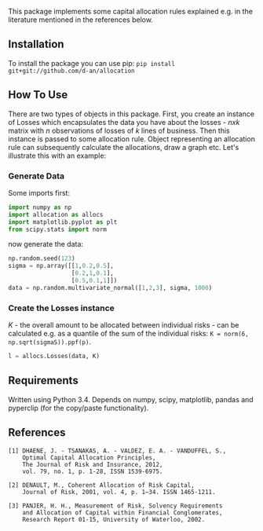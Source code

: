 This package implements some capital allocation rules explained e.g. in the literature mentioned in the references below. 

Installation
------------
To install the package you can use pip: 
`pip install git+git://github.com/d-an/allocation`


How To Use
----------

There are two types of objects in this package. First, you create an instance of Losses which encapsulates the data you 
have about the losses - *nxk* matrix with *n* observations of losses of *k* lines of business. Then this instance is 
passed to some allocation rule. Object representing an allocation rule can subsequently calculate the allocations, draw
a graph etc. Let's illustrate this with an example:


### Generate Data
Some imports first:
```python
import numpy as np
import allocation as allocs
import matplotlib.pyplot as plt
from scipy.stats import norm
```

now generate the data:
```python
np.random.seed(123)
sigma = np.array([[1,0.2,0.5],
                  [0.2,1,0.1],
                  [0.5,0.1,1]])
data = np.random.multivariate_normal([1,2,3], sigma, 1000)
```

### Create the Losses instance
*K* - the overall amount to be allocated between individual risks - can be calculated e.g. as a quantile of the sum
of the individual risks: `K = norm(6, np.sqrt(sigmaS)).ppf(p)`.
```python
l = allocs.Losses(data, K)
```





Requirements
------------

Written using Python 3.4. Depends on numpy, scipy, matplotlib, pandas and pyperclip (for the copy/paste functionality).

References
----------
```
[1] DHAENE, J. - TSANAKAS, A. - VALDEZ, E. A. - VANDUFFEL, S.,
    Optimal Capital Allocation Principles,
    The Journal of Risk and Insurance, 2012, 
    vol. 79, no. 1, p. 1-28, ISSN 1539-6975.

[2] DENAULT, M., Coherent Allocation of Risk Capital, 
    Journal of Risk, 2001, vol. 4, p. 1–34. ISSN 1465-1211.
          
[3] PANJER, H. H., Measurement of Risk, Solvency Requirements 
    and Allocation of Capital within Financial Conglomerates, 
    Research Report 01-15, University of Waterloo, 2002.
```

